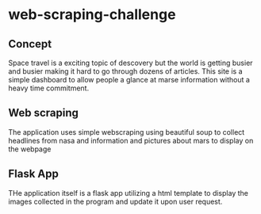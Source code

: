 # web-scraping-challenge

## Concept
Space travel is a exciting topic of descovery but the world is getting busier and busier making it hard to go through dozens of articles.  This site is a simple dashboard to allow people a glance at marse information without a heavy time commitment.

## Web scraping
The application uses simple webscraping using beautiful soup to collect headlines from nasa and information and pictures about mars to display on the webpage

## Flask App
THe application itself is a flask app utilizing a html template to display the images collected in the program and update it upon user request.